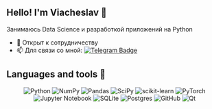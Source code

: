 ## Hello! I'm Viacheslav 👋

Занимаюсь Data Science и разработкой приложений на Python

- 👯 Открыт к сотрудничеству
- 📫 Для связи со мной: [![Telegram Badge](https://img.shields.io/badge/Telegram-blue?logo=telegram&logoColor=white)](https://t.me/Viacheslav_R04) 



## Languages and tools 🔧

<div align="center">

![Python](https://img.shields.io/badge/-Python-0b0038?style=for-the-badge&logo=python&logoColor=3c78a9)
![NumPy](https://img.shields.io/badge/numpy-0b0038?style=for-the-badge&logo=numpy&logoColor=4c74cc)
![Pandas](https://img.shields.io/badge/pandas-0b0038?style=for-the-badge&logo=pandas&logoColor=white)
![SciPy](https://img.shields.io/badge/SciPy-0b0038?style=for-the-badge&logo=scipy&logoColor=%white)
![scikit-learn](https://img.shields.io/badge/scikit--learn-0b0038?style=for-the-badge&logo=scikit-learn&logoColor=fa9b38)
![PyTorch](https://img.shields.io/badge/PyTorch-0b0038?style=for-the-badge&logo=PyTorch&logoColor=d84f35)
![Jupyter Notebook](https://img.shields.io/badge/jupyter-%23FA0F00.svg?style=for-the-badge&logo=jupyter&logoColor=white)
![SQLite](https://img.shields.io/badge/sqlite-0b0038?style=for-the-badge&logo=sqlite&logoColor=white)
![Postgres](https://img.shields.io/badge/postgres-%23316192.svg?style=for-the-badge&logo=postgresql&logoColor=white)
![GitHub](https://img.shields.io/badge/github-%23121011.svg?style=for-the-badge&logo=github&logoColor=white)
![Qt](https://img.shields.io/badge/Qt-%23217346.svg?style=for-the-badge&logo=Qt&logoColor=white)

</div>


<!--
**Viacheslav-Rovenskiy/Viacheslav-Rovenskiy** is a ✨ _special_ ✨ repository because its `README.md` (this file) appears on your GitHub profile.


- 🔭 I’m currently working on ...
- 🌱 I’m currently learning ...
